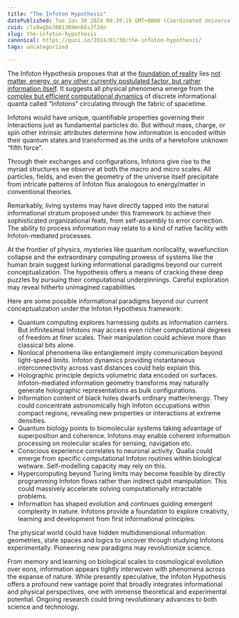 ```yaml
---
title: "The Infoton Hypothesis"
datePublished: Tue Jan 30 2024 09:39:19 GMT+0000 (Coordinated Universal Time)
cuid: clv8wgbo3001309mn66s3f2do
slug: the-infoton-hypothesis
canonical: https://quni.io/2024/01/30/the-infoton-hypothesis/
tags: uncategorized

---
```


The Infoton Hypothesis proposes that at the [foundation of reality](https://quni.io/2024/01/30/information-is-a-fundamental-aspect-of-reality/) lies [not matter, energy, or any other currently postulated factor, but rather information itself](https://quni.io/2024/01/30/information-and-fundamental-forces/). It suggests all physical phenomena emerge from the [complex but efficient computational dynamics](https://quni.io/2024/01/28/first-law-of-information-information-is-encoded-efficiently-in-the-universe/) of discrete informational quanta called “Infotons” circulating through the fabric of spacetime.

Infotons would have unique, quantifiable properties governing their interactions just as fundamental particles do. But without mass, charge, or spin other intrinsic attributes determine how information is encoded within their quantum states and transformed as the units of a heretofore unknown “fifth force”.

Through their exchanges and configurations, Infotons give rise to the myriad structures we observe at both the macro and micro scales. All particles, fields, and even the geometry of the universe itself precipitate from intricate patterns of Infoton flux analogous to energy/matter in conventional theories.

Remarkably, living systems may have directly tapped into the natural informational stratum proposed under this framework to achieve their sophisticated organizational feats, from self-assembly to error correction. The ability to process information may relate to a kind of native facility with Infoton-mediated processes.

At the frontier of physics, mysteries like quantum nonlocality, wavefunction collapse and the extraordinary computing prowess of systems like the human brain suggest lurking informational paradigms beyond our current conceptualization. The hypothesis offers a means of cracking these deep puzzles by pursuing their computational underpinnings. Careful exploration may reveal hitherto unimagined capabilities.

Here are some possible informational paradigms beyond our current conceptualization under the Infoton Hypothesis framework:

*   Quantum computing explores harnessing qubits as information carriers. But infinitesimal Infotons may access even richer computational degrees of freedom at finer scales. Their manipulation could achieve more than classical bits alone.
*   Nonlocal phenomena like entanglement imply communication beyond light-speed limits. Infoton dynamics providing instantaneous interconnectivity across vast distances could help explain this.
*   Holographic principle depicts volumetric data encoded on surfaces. Infoton-mediated information geometry transforms may naturally generate holographic representations as bulk configurations.
*   Information content of black holes dwarfs ordinary matter/energy. They could concentrate astronomically high Infoton occupations within compact regions, revealing new properties or interactions at extreme densities.
*   Quantum biology points to biomolecular systems taking advantage of superposition and coherence. Infotons may enable coherent information processing on molecular scales for sensing, navigation etc.
*   Conscious experience correlates to neuronal activity. Qualia could emerge from specific computational Infoton routines within biological wetware. Self-modelling capacity may rely on this.
*   Hypercomputing beyond Turing limits may become feasible by directly programming Infoton flows rather than indirect qubit manipulation. This could massively accelerate solving computationally intractable problems.
*   Information has shaped evolution and continues guiding emergent complexity in nature. Infotons provide a foundation to explore creativity, learning and development from first informational principles.

The physical world could have hidden multidimensional information geometries, state spaces and logics to uncover through studying Infotons experimentally. Pioneering new paradigms may revolutionize science.

From memory and learning on biological scales to cosmological evolution over eons, information appears tightly interwoven with phenomena across the expanse of nature. While presently speculative, the Infoton Hypothesis offers a profound new vantage point that broadly integrates informational and physical perspectives, one with immense theoretical and experimental potential. Ongoing research could bring revolutionary advances to both science and technology.